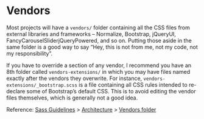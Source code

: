 # Vendors

Most projects will have a `vendors/` folder containing all the CSS files from external libraries and frameworks –
Normalize, Bootstrap, jQueryUI, FancyCarouselSliderjQueryPowered, and so on. Putting those aside in the same folder is a
good way to say “Hey, this is not from me, not my code, not my responsibility”.

If you have to override a section of any vendor, I recommend you have an 8th folder called `vendors-extensions/` in
which you may have files named exactly after the vendors they overwrite. For instance,
`vendors-extensions/_bootstrap.scss` is a file containing all CSS rules intended to re-declare some of Bootstrap’s
default CSS. This is to avoid editing the vendor files themselves, which is generally not a good idea.

Reference: [Sass Guidelines](http://sass-guidelin.es/) > [Architecture](http://sass-guidelin.es/#architecture) >
[Vendors folder](http://sass-guidelin.es/#vendors-folder)
